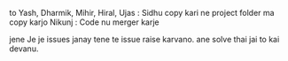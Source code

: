 to Yash, Dharmik, Mihir, Hiral, Ujas : Sidhu copy kari ne project folder ma copy karjo
Nikunj : Code nu merger karje

jene Je je issues janay tene te issue raise karvano.
ane solve thai jai to kai devanu.
